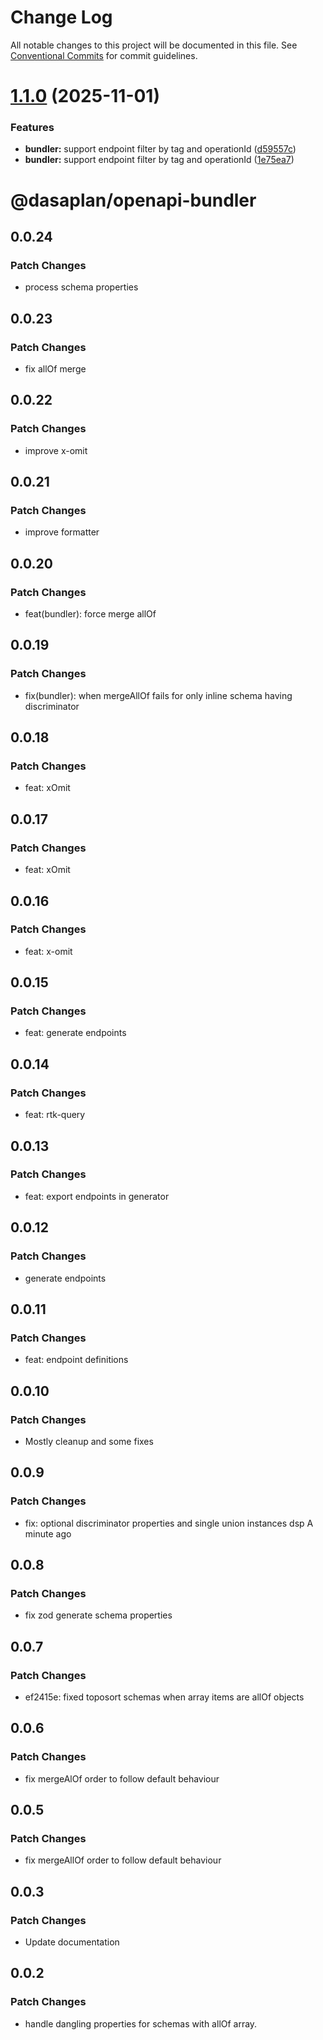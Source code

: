 # Change Log

All notable changes to this project will be documented in this file.
See [Conventional Commits](https://conventionalcommits.org) for commit guidelines.

# [1.1.0](https://github.com/dasaplan/ts-mono/compare/@dasaplan/openapi-bundler@0.0.24...@dasaplan/openapi-bundler@1.1.0) (2025-11-01)


### Features

* **bundler:** support endpoint filter by tag and operationId ([d59557c](https://github.com/dasaplan/ts-mono/commit/d59557cd682f6961c79f26e43a67a304cd40235d))
* **bundler:** support endpoint filter by tag and operationId ([1e75ea7](https://github.com/dasaplan/ts-mono/commit/1e75ea7e48f3739924e1137387669b0c74a8163a))





# @dasaplan/openapi-bundler

## 0.0.24

### Patch Changes

- process schema properties

## 0.0.23

### Patch Changes

- fix allOf merge

## 0.0.22

### Patch Changes

- improve x-omit

## 0.0.21

### Patch Changes

- improve formatter

## 0.0.20

### Patch Changes

- feat(bundler): force merge allOf

## 0.0.19

### Patch Changes

- fix(bundler): when mergeAllOf fails for only inline schema having discriminator

## 0.0.18

### Patch Changes

- feat: xOmit

## 0.0.17

### Patch Changes

- feat: xOmit

## 0.0.16

### Patch Changes

- feat: x-omit

## 0.0.15

### Patch Changes

- feat: generate endpoints

## 0.0.14

### Patch Changes

- feat: rtk-query

## 0.0.13

### Patch Changes

- feat: export endpoints in generator

## 0.0.12

### Patch Changes

- generate endpoints

## 0.0.11

### Patch Changes

- feat: endpoint definitions

## 0.0.10

### Patch Changes

- Mostly cleanup and some fixes

## 0.0.9

### Patch Changes

- fix: optional discriminator properties and single union instances dsp A minute ago

## 0.0.8

### Patch Changes

- fix zod generate schema properties

## 0.0.7

### Patch Changes

- ef2415e: fixed toposort schemas when array items are allOf objects

## 0.0.6

### Patch Changes

- fix mergeAlOf order to follow default behaviour

## 0.0.5

### Patch Changes

- fix mergeAllOf order to follow default behaviour

## 0.0.3

### Patch Changes

- Update documentation

## 0.0.2

### Patch Changes

- handle dangling properties for schemas with allOf array.
